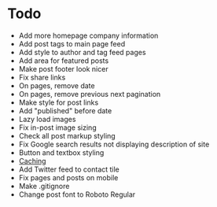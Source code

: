 # Todo
- Add more homepage company information
- Add post tags to main page feed
- Add style to author and tag feed pages
- Add area for featured posts
- Make post footer look nicer
- Fix share links
- On pages, remove date
- On pages, remove previous next pagination
- Make style for post links
- Add "published" before date
- Lazy load images
- Fix in-post image sizing
- Check all post markup styling
- Fix Google search results not displaying description of site
- Button and textbox styling
- [Caching](https://developers.google.com/speed/docs/insights/LeverageBrowserCaching)
- Add Twitter feed to contact tile
- Fix pages and posts on mobile
- Make .gitignore
- Change post font to Roboto Regular

